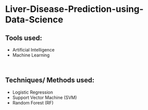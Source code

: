 # Liver-Disease-Prediction-using-Data-Science
## Tools used:
<ul>
<li>Artificial Intelligence</li>
<li>Machine Learning</li>
</ul>

<br>

## Techniques/ Methods used:
<ul>
<li>Logistic Regression</li>
<li>Support Vector Machine (SVM) </li>
<li>Random Forest (RF) </li>
</ul>


